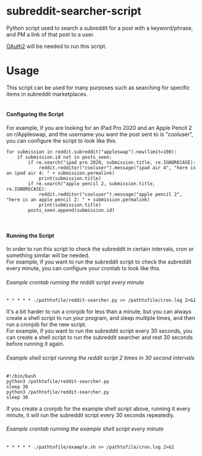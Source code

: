 # subreddit-searcher-script
Python script used to search a subreddit for a post with a keyword/phrase, and PM a link of that post to a user.

[OAuth2](https://github.com/reddit-archive/reddit/wiki/OAuth2) will be needed to run this script.

# Usage <br />
This script can be used for many purposes such as searching for specific items in subreddit marketplaces. <br /><br />

#### Configuring the Script <br />
For example, if you are looking for an iPad Pro 2020 and an Apple Pencil 2 on r/Appleswap, and the username you want the post sent to is "cooluser", you can configure the script to look like this.
```
for submission in reddit.subreddit("appleswap").new(limit=100):
    if submission.id not in posts_seen:
        if re.search("ipad pro 2020, submission.title, re.IGNORECASE):
            reddit.redditor("cooluser").message("ipad air 4", "here is an ipad air 4: " + submission.permalink)
            print(submission.title)
        if re.search("apple pencil 2, submission.title, re.IGNORECASE):
            reddit.redditor("cooluser").message("apple pencil 2", "here is an apple pencil 2: " + submission.permalink)
            print(submission.title)
        posts_seen.append(submission.id)
```
<br />

#### Running the Script <br />
In order to run this script to check the subreddit in certain intervals, cron or something similar will be needed. <br />
For example, if you want to run the subreddit script to check the subreddit every minute, you can configure your crontab to look like this. <br />
###### Example crontab running the reddit script every minute
```
* * * * * ./pathtofile/reddit-searcher.py >> /pathtofile/cron.log 2>&1
```
It's a bit harder to run a cronjob for less than a minute, but you can always create a shell script to run your program, and sleep multiple times, and then run a cronjob for the new script. <br />
For example, if you want to run the subreddit script every 30 seconds, you can create a shell script to run the subreddit searcher and rest 30 seconds before running it again. <br />
###### Example shell script running the reddit script 2 times in 30 second intervals
```
#!/bin/bash
python3 /pathtofile/reddit-searcher.py
sleep 30
python3 /pathtofile/reddit-searcher.py
sleep 30
```
If you create a cronjob for the example shell script above, running it every minute, it will run the subreddit script every 30 seconds repeatedly. <br />
###### Example crontab running the example shell script every minute
```
* * * * * ./pathtofile/example.sh >> /pathtofile/cron.log 2>&1
```
